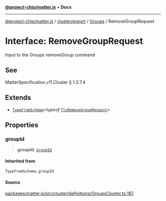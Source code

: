 [**@project-chip/matter.js**](../../../../../README.md) • **Docs**

***

[@project-chip/matter.js](../../../../../modules.md) / [cluster/export](../../../README.md) / [Groups](../README.md) / RemoveGroupRequest

# Interface: RemoveGroupRequest

Input to the Groups removeGroup command

## See

MatterSpecification.v11.Cluster § 1.3.7.4

## Extends

- [`TypeFromSchema`](../../../../../tlv/export/README.md#typefromschemas)\<*typeof* [`TlvRemoveGroupRequest`](../README.md#tlvremovegrouprequest)\>

## Properties

### groupId

> **groupId**: [`GroupId`](../../../../../datatype/export/README.md#groupid)

#### Inherited from

`TypeFromSchema.groupId`

#### Source

[packages/matter.js/src/cluster/definitions/GroupsCluster.ts:187](https://github.com/project-chip/matter.js/blob/7a8cbb56b87d4ccf34bec5a9a95ab40a1711324f/packages/matter.js/src/cluster/definitions/GroupsCluster.ts#L187)
